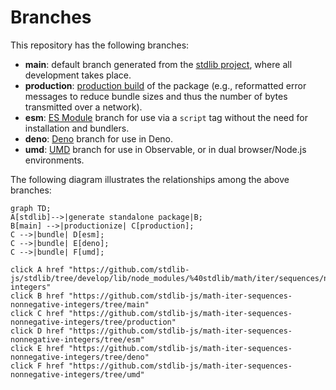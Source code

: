 <!--

@license Apache-2.0

Copyright (c) 2022 The Stdlib Authors.

Licensed under the Apache License, Version 2.0 (the "License");
you may not use this file except in compliance with the License.
You may obtain a copy of the License at

    http://www.apache.org/licenses/LICENSE-2.0

Unless required by applicable law or agreed to in writing, software
distributed under the License is distributed on an "AS IS" BASIS,
WITHOUT WARRANTIES OR CONDITIONS OF ANY KIND, either express or implied.
See the License for the specific language governing permissions and
limitations under the License.

-->

# Branches

This repository has the following branches:

-   **main**: default branch generated from the [stdlib project][stdlib-url], where all development takes place.
-   **production**: [production build][production-url] of the package (e.g., reformatted error messages to reduce bundle sizes and thus the number of bytes transmitted over a network).
-   **esm**: [ES Module][esm-url] branch for use via a `script` tag without the need for installation and bundlers.
-   **deno**: [Deno][deno-url] branch for use in Deno.
-   **umd**: [UMD][umd-url] branch for use in Observable, or in dual browser/Node.js environments.

The following diagram illustrates the relationships among the above branches:

```mermaid
graph TD;
A[stdlib]-->|generate standalone package|B;
B[main] -->|productionize| C[production];
C -->|bundle| D[esm];
C -->|bundle| E[deno];
C -->|bundle| F[umd];

click A href "https://github.com/stdlib-js/stdlib/tree/develop/lib/node_modules/%40stdlib/math/iter/sequences/nonnegative-integers"
click B href "https://github.com/stdlib-js/math-iter-sequences-nonnegative-integers/tree/main"
click C href "https://github.com/stdlib-js/math-iter-sequences-nonnegative-integers/tree/production"
click D href "https://github.com/stdlib-js/math-iter-sequences-nonnegative-integers/tree/esm"
click E href "https://github.com/stdlib-js/math-iter-sequences-nonnegative-integers/tree/deno"
click F href "https://github.com/stdlib-js/math-iter-sequences-nonnegative-integers/tree/umd"
```

[stdlib-url]: https://github.com/stdlib-js/stdlib/tree/develop/lib/node_modules/%40stdlib/math/iter/sequences/nonnegative-integers
[production-url]: https://github.com/stdlib-js/math-iter-sequences-nonnegative-integers/tree/production
[deno-url]: https://github.com/stdlib-js/math-iter-sequences-nonnegative-integers/tree/deno
[umd-url]: https://github.com/stdlib-js/math-iter-sequences-nonnegative-integers/tree/umd
[esm-url]: https://github.com/stdlib-js/math-iter-sequences-nonnegative-integers/tree/esm